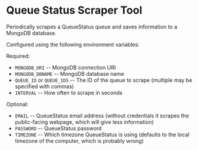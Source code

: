 # Queue Status Scraper Tool

Periodically scrapes a QueueStatus queue and saves
information to a MongoDB database.

Configured using the following environment variables:

Required:

- `MONGODB_URI` -- MongoDB connection URI
- `MONGODB_DBNAME` -- MongoDB database name
- `QUEUE_ID` or `QUEUE_IDS` -- The ID of the queue to scrape (multiple may be specified with commas)
- `INTERVAL` -- How often to scrape in seconds

Optional:

- `EMAIL` -- QueueStatus email address (without credentials it scrapes the public-facing webpage, which will give less information)
- `PASSWORD` -- QueueStatus password
- `TIMEZONE` -- Which timezone QueueStatus is using (defaults to the local timezone of the computer, which is probably wrong)
